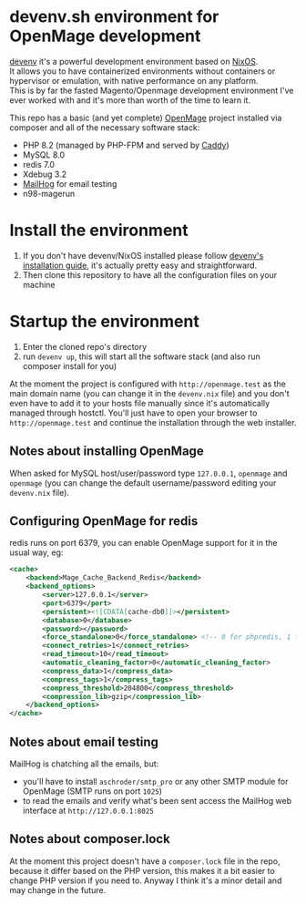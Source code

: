 # devenv.sh environment for OpenMage development

[devenv](https://devenv.sh) it's a powerful development environment based on [NixOS](https://nixos.org).  
It allows you to have containerized environments without containers or hypervisor or emulation, with native performance on any platform.  
This is by far the fasted Magento/Openmage development environment I've ever worked with and it's more than worth of the time to learn it.

This repo has a basic (and yet complete) [OpenMage](https://github.com/OpenMage/magento-lts) project installed via composer and all of the necessary software stack:
- PHP 8.2 (managed by PHP-FPM and served by [Caddy](https://caddyserver.com))
- MySQL 8.0
- redis 7.0
- Xdebug 3.2
- [MailHog](https://github.com/mailhog/MailHog) for email testing
- n98-magerun

# Install the environment

1. If you don't have devenv/NixOS installed please follow [devenv's installation guide](https://devenv.sh/getting-started), it's actually pretty easy and straightforward.
2. Then clone this repository to have all the configuration files on your machine

# Startup the environment

1. Enter the cloned repo's directory
2. run `devenv up`, this will start all the software stack (and also run composer install for you)

At the moment the project is configured with `http://openmage.test` as the main domain name (you can change it in the `devenv.nix` file) and you don't even have to add it to your hosts file manually since it's automatically managed through hostctl. You'll just have to open your browser to `http://openmage.test` and continue the installation through the web installer.

## Notes about installing OpenMage

When asked for MySQL host/user/password type `127.0.0.1`, `openmage` and `openmage` (you can change the default username/password editing your `devenv.nix` file).

## Configuring OpenMage for redis

redis runs on port 6379, you can enable OpenMage support for it in the usual way, eg:
```xml
<cache>
    <backend>Mage_Cache_Backend_Redis</backend>
    <backend_options>
        <server>127.0.0.1</server>
        <port>6379</port>
        <persistent><![CDATA[cache-db0]]></persistent>
        <database>0</database>
        <password></password>
        <force_standalone>0</force_standalone> <!-- 0 for phpredis, 1 for standalone php -->
        <connect_retries>1</connect_retries>
        <read_timeout>10</read_timeout>
        <automatic_cleaning_factor>0</automatic_cleaning_factor>
        <compress_data>1</compress_data>
        <compress_tags>1</compress_tags>
        <compress_threshold>204800</compress_threshold>
        <compression_lib>gzip</compression_lib>
    </backend_options>
</cache>
```

## Notes about email testing

MailHog is chatching all the emails, but:
- you'll have to install `aschroder/smtp_pro` or any other SMTP module for OpenMage (SMTP runs on port `1025`)
- to read the emails and verify what's been sent access the MailHog web interface at `http://127.0.0.1:8025`

## Notes about composer.lock

At the moment this project doesn't have a `composer.lock` file in the repo, because it differ based on the PHP version, this makes it a bit easier to change PHP version if you need to. Anyway I think it's a minor detail and may change in the future.
